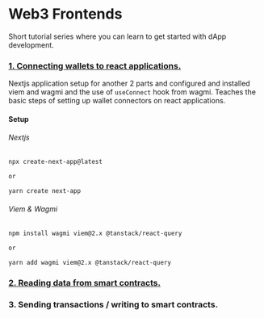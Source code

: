 # Web3 Frontends

Short tutorial series where you can learn to get started with dApp development.

### [1. Connecting wallets to react applications.](https://www.youtube.com/watch?v=GAJTkFWx3V8&t=3s)

Nextjs application setup for another 2 parts and configured and installed viem and wagmi and the use of `useConnect` hook from wagmi. Teaches the basic steps of setting up wallet connectors on react applications.

#### Setup

###### Nextjs

```bash
npx create-next-app@latest

or

yarn create next-app
```

###### Viem & Wagmi

```bash
npm install wagmi viem@2.x @tanstack/react-query

or

yarn add wagmi viem@2.x @tanstack/react-query
```

### [2. Reading data from smart contracts.](https://www.youtube.com/watch?v=GAJTkFWx3V8&t=3s)

### 3. Sending transactions / writing to smart contracts.
